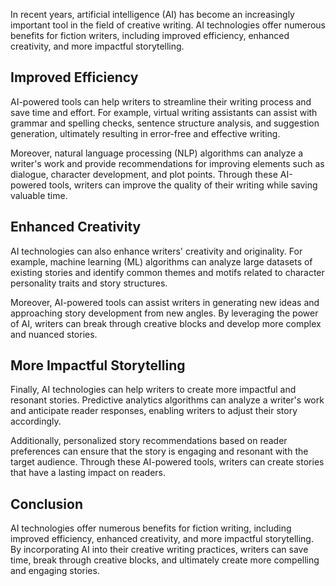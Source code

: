 
In recent years, artificial intelligence (AI) has become an increasingly important tool in the field of creative writing. AI technologies offer numerous benefits for fiction writers, including improved efficiency, enhanced creativity, and more impactful storytelling.

Improved Efficiency
-------------------

AI-powered tools can help writers to streamline their writing process and save time and effort. For example, virtual writing assistants can assist with grammar and spelling checks, sentence structure analysis, and suggestion generation, ultimately resulting in error-free and effective writing.

Moreover, natural language processing (NLP) algorithms can analyze a writer's work and provide recommendations for improving elements such as dialogue, character development, and plot points. Through these AI-powered tools, writers can improve the quality of their writing while saving valuable time.

Enhanced Creativity
-------------------

AI technologies can also enhance writers' creativity and originality. For example, machine learning (ML) algorithms can analyze large datasets of existing stories and identify common themes and motifs related to character personality traits and story structures.

Moreover, AI-powered tools can assist writers in generating new ideas and approaching story development from new angles. By leveraging the power of AI, writers can break through creative blocks and develop more complex and nuanced stories.

More Impactful Storytelling
---------------------------

Finally, AI technologies can help writers to create more impactful and resonant stories. Predictive analytics algorithms can analyze a writer's work and anticipate reader responses, enabling writers to adjust their story accordingly.

Additionally, personalized story recommendations based on reader preferences can ensure that the story is engaging and resonant with the target audience. Through these AI-powered tools, writers can create stories that have a lasting impact on readers.

Conclusion
----------

AI technologies offer numerous benefits for fiction writing, including improved efficiency, enhanced creativity, and more impactful storytelling. By incorporating AI into their creative writing practices, writers can save time, break through creative blocks, and ultimately create more compelling and engaging stories.
